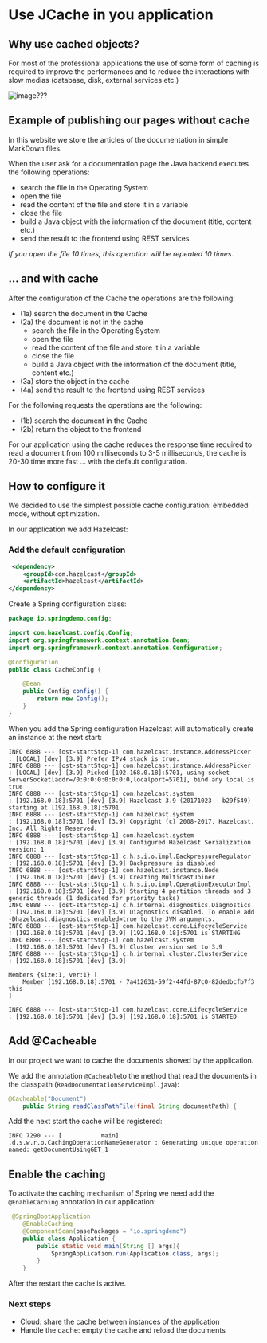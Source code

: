 # Use JCache in you application

## Why use cached objects?

For most of the professional applications the use of some form of caching is required to improve the performances and to reduce the interactions with slow medias (database, disk, external services etc.)

![image???]([p]IMAGES_URL[/p]/images/cache-schema.png)

## Example of publishing our pages without cache

In this website we store the articles of the documentation in simple MarkDown files.
 
When the user ask for a documentation page the Java backend executes the following operations:

- search the file in the Operating System
- open the file
- read the content of the file and store it in a variable
- close the file
- build a Java object with the information of the document (title, content etc.)
- send the result to the frontend using REST services

_If you open the file 10 times, this operation will be repeated 10 times._

## ... and with cache

After the configuration of the Cache the operations are the following:

- (1a) search the document in the Cache
- (2a) the document is not in the cache
  - search the file in the Operating System
  - open the file
  - read the content of the file and store it in a variable
  - close the file
  - build a Java object with the information of the document (title, content etc.)
- (3a) store the object in the cache
- (4a) send the result to the frontend using REST services

For the following requests the operations are the following:

- (1b) search the document in the Cache
- (2b) return the object to the frontend

For our application using the cache reduces the response time required to read a document from 100 milliseconds to 3-5 milliseconds, the cache is 20-30 time more fast ... with the default configuration.

## How to configure it

We decided to use the simplest possible cache configuration: embedded mode, without optimization.

In our application we add Hazelcast:

### Add the default configuration

``` xml
 <dependency>
    <groupId>com.hazelcast</groupId>
    <artifactId>hazelcast</artifactId>
</dependency>
```

Create a Spring configuration class:

```java 
package io.springdemo.config;

import com.hazelcast.config.Config;
import org.springframework.context.annotation.Bean;
import org.springframework.context.annotation.Configuration;

@Configuration
public class CacheConfig {

    @Bean
    public Config config() {
        return new Config();
    }
}
```

When you add the Spring configuration Hazelcast will automatically create an instance at the next start:

``` shell
INFO 6888 --- [ost-startStop-1] com.hazelcast.instance.AddressPicker     : [LOCAL] [dev] [3.9] Prefer IPv4 stack is true.
INFO 6888 --- [ost-startStop-1] com.hazelcast.instance.AddressPicker     : [LOCAL] [dev] [3.9] Picked [192.168.0.18]:5701, using socket ServerSocket[addr=/0:0:0:0:0:0:0:0,localport=5701], bind any local is true
INFO 6888 --- [ost-startStop-1] com.hazelcast.system                     : [192.168.0.18]:5701 [dev] [3.9] Hazelcast 3.9 (20171023 - b29f549) starting at [192.168.0.18]:5701
INFO 6888 --- [ost-startStop-1] com.hazelcast.system                     : [192.168.0.18]:5701 [dev] [3.9] Copyright (c) 2008-2017, Hazelcast, Inc. All Rights Reserved.
INFO 6888 --- [ost-startStop-1] com.hazelcast.system                     : [192.168.0.18]:5701 [dev] [3.9] Configured Hazelcast Serialization version: 1
INFO 6888 --- [ost-startStop-1] c.h.s.i.o.impl.BackpressureRegulator     : [192.168.0.18]:5701 [dev] [3.9] Backpressure is disabled
INFO 6888 --- [ost-startStop-1] com.hazelcast.instance.Node              : [192.168.0.18]:5701 [dev] [3.9] Creating MulticastJoiner
INFO 6888 --- [ost-startStop-1] c.h.s.i.o.impl.OperationExecutorImpl     : [192.168.0.18]:5701 [dev] [3.9] Starting 4 partition threads and 3 generic threads (1 dedicated for priority tasks)
INFO 6888 --- [ost-startStop-1] c.h.internal.diagnostics.Diagnostics     : [192.168.0.18]:5701 [dev] [3.9] Diagnostics disabled. To enable add -Dhazelcast.diagnostics.enabled=true to the JVM arguments.
INFO 6888 --- [ost-startStop-1] com.hazelcast.core.LifecycleService      : [192.168.0.18]:5701 [dev] [3.9] [192.168.0.18]:5701 is STARTING
INFO 6888 --- [ost-startStop-1] com.hazelcast.system                     : [192.168.0.18]:5701 [dev] [3.9] Cluster version set to 3.9
INFO 6888 --- [ost-startStop-1] c.h.internal.cluster.ClusterService      : [192.168.0.18]:5701 [dev] [3.9] 

Members {size:1, ver:1} [
	Member [192.168.0.18]:5701 - 7a412631-59f2-44fd-87c0-82dedbcfb7f3 this
]

INFO 6888 --- [ost-startStop-1] com.hazelcast.core.LifecycleService      : [192.168.0.18]:5701 [dev] [3.9] [192.168.0.18]:5701 is STARTED

```

## Add @Cacheable
In our project we want to cache the documents showed by the application.

We add the annotation `@Cacheable`to the method that read the documents in the classpath (`ReadDocumentationServiceImpl.java`):

```java
@Cacheable("Document")
    public String readClassPathFile(final String documentPath) {
```

Add the next start the cache will be registered:
```shell
INFO 7290 --- [           main] .d.s.w.r.o.CachingOperationNameGenerator : Generating unique operation named: getDocumentUsingGET_1
```


## Enable the caching
To activate the caching mechanism of Spring we need add the `@EnableCaching` annotation in our application:
```java
 @SpringBootApplication
    @EnableCaching
    @ComponentScan(basePackages = "io.springdemo")
    public class Application {
        public static void main(String [] args){
            SpringApplication.run(Application.class, args);
        }
    }
```

After the restart the cache is active.

### Next steps
- Cloud: share the cache between instances of the application
- Handle the cache: empty the cache and reload the documents